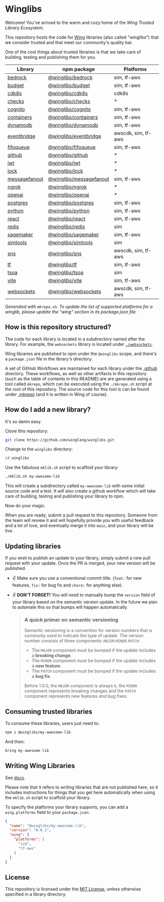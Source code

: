 # Winglibs

Welcome! You've arrived to the warm and cozy home of the *Wing Trusted Library Ecosystem*.

This repository hosts the code for [Wing](https://winglang.io) libraries (also called "winglibs")
that we consider trusted and that meet our community's quality bar.

One of the cool things about trusted libraries is that we take care of building, testing and
publishing them for you.

<!-- WINGLIBS_TOC_START -->

| Library | npm package | Platforms |
| --- | --- | --- |
| [bedrock](./bedrock) | [@winglibs/bedrock](https://www.npmjs.com/package/@winglibs/bedrock) | sim, tf-aws |
| [budget](./budget) | [@winglibs/budget](https://www.npmjs.com/package/@winglibs/budget) | sim, tf-aws |
| [cdk8s](./cdk8s) | [@winglibs/cdk8s](https://www.npmjs.com/package/@winglibs/cdk8s) | cdk8s |
| [checks](./checks) | [@winglibs/checks](https://www.npmjs.com/package/@winglibs/checks) | * |
| [cognito](./cognito) | [@winglibs/cognito](https://www.npmjs.com/package/@winglibs/cognito) | sim, tf-aws |
| [containers](./containers) | [@winglibs/containers](https://www.npmjs.com/package/@winglibs/containers) | sim, tf-aws |
| [dynamodb](./dynamodb) | [@winglibs/dynamodb](https://www.npmjs.com/package/@winglibs/dynamodb) | sim, tf-aws |
| [eventbridge](./eventbridge) | [@winglibs/eventbridge](https://www.npmjs.com/package/@winglibs/eventbridge) | awscdk, sim, tf-aws |
| [fifoqueue](./fifoqueue) | [@winglibs/fifoqueue](https://www.npmjs.com/package/@winglibs/fifoqueue) | sim, tf-aws |
| [github](./github) | [@winglibs/github](https://www.npmjs.com/package/@winglibs/github) | * |
| [jwt](./jwt) | [@winglibs/jwt](https://www.npmjs.com/package/@winglibs/jwt) | * |
| [lock](./lock) | [@winglibs/lock](https://www.npmjs.com/package/@winglibs/lock) | * |
| [messagefanout](./messagefanout) | [@winglibs/messagefanout](https://www.npmjs.com/package/@winglibs/messagefanout) | sim, tf-aws |
| [ngrok](./ngrok) | [@winglibs/ngrok](https://www.npmjs.com/package/@winglibs/ngrok) | * |
| [openai](./openai) | [@winglibs/openai](https://www.npmjs.com/package/@winglibs/openai) | * |
| [postgres](./postgres) | [@winglibs/postgres](https://www.npmjs.com/package/@winglibs/postgres) | sim, tf-aws |
| [python](./python) | [@winglibs/python](https://www.npmjs.com/package/@winglibs/python) | sim, tf-aws |
| [react](./react) | [@winglibs/react](https://www.npmjs.com/package/@winglibs/react) | sim, tf-aws |
| [redis](./redis) | [@winglibs/redis](https://www.npmjs.com/package/@winglibs/redis) | sim |
| [sagemaker](./sagemaker) | [@winglibs/sagemaker](https://www.npmjs.com/package/@winglibs/sagemaker) | sim, tf-aws |
| [simtools](./simtools) | [@winglibs/simtools](https://www.npmjs.com/package/@winglibs/simtools) | sim |
| [sns](./sns) | [@winglibs/sns](https://www.npmjs.com/package/@winglibs/sns) | awscdk, sim, tf-aws |
| [tf](./tf) | [@winglibs/tf](https://www.npmjs.com/package/@winglibs/tf) | sim, tf-aws |
| [tsoa](./tsoa) | [@winglibs/tsoa](https://www.npmjs.com/package/@winglibs/tsoa) | sim |
| [vite](./vite) | [@winglibs/vite](https://www.npmjs.com/package/@winglibs/vite) | sim, tf-aws |
| [websockets](./websockets) | [@winglibs/websockets](https://www.npmjs.com/package/@winglibs/websockets) | awscdk, sim, tf-aws |

_Generated with `mkrepo.sh`. To update the list of supported platforms for a winglib, please update the "wing" section in its package.json file._

<!-- WINGLIBS_TOC_END -->

## How is this repository structured?

The code for each library is located in a subdirectory named after the library. For example, the
`websockets` library is located under [`./websockets`](./websockets/).

Wing libraries are published to npm under the `@winglibs` scope, and there's a `package.json` file
in the library's directory.

A set of GitHub Workflows are maintained for each library under the [.github](./github/) directory.
These workflows, as well as other artifacts in this repository (such as the table of contents in
this README) are are generated using a tool called `mkrepo`, which can be executed using the
`./mkrepo.sh` script at the root of this repository. The source code for this tool is can be found
under [.mkrepo](./.mkrepo/) (and it is written in Wing of course).

## How do I add a new library?

It's so damn easy.

Clone this repository:

```sh
git clone https://github.com/winglang/winglibs.git
```

Change to the `winglibs` directory:

```sh
cd winglibs
```

Use the fabulous `mklib.sh` script to scaffold your library:

```sh
./mklib.sh my-awesome-lib
```

This will create a subdirectory called `my-awesome-lib` with some initial source code and a test. It
will also create a github workflow which will take care of building, testing and publishing your
library to npm.

Now do your magic.

When you are ready, submit a pull request to this repository. Someone from the team will review it
and will hopefully provide you with useful feedback and a lot of love, and eventually merge it into
`main`, and your library will be live.

## Updating libraries

If you wish to publish an update to your library, simply submit a new pull request with your update.
Once the PR is merged, your new version will be published.

- :v: Make sure you use a conventional commit title. (`feat:` for new features, `fix:` for bug fix
  and `chore:` for anything else).
- :v: **DON'T FORGET!** You will need to manually bump the `version` field of your library based on
the semantic version update. In the future we plan to automate this so that bumps will happen
automatically.

  > ### A quick primer on semantic versioning
  > 
  > Semantic versioning is a convention for version numbers that is commonly used to indicate the type
  > of update. The version number consists of three components: `MAJOR`.`MINOR`.`PATCH`:
  >
  > * The `MAJOR` component must be bumped if the update includes a **breaking change**.
  > * The `MINOR` component must be bumped if the update includes a **new feature**.
  > * The `PATCH` component must be bumped if the update includes a **bug fix**.
  >
  > Before 1.0.0, the `MAJOR` component is always `0`, the `MINOR` component represents breaking
  > changes and the `PATCH` component represents new features *and* bug fixes.

## Consuming trusted libraries

To consume these libraries, users just need to:

```sh
npm i @winglibs/my-awesome-lib
```

And then:

```js
bring my-awesome-lib
```

## Writing Wing Libraries

See [docs](https://www.winglang.io/docs/libraries#creating-a-wing-library).

Please note that it refers to writing libraries that are not published here, so it includes instructions for things that you get here automatically when using the `mklib.sh` script to scaffold your library.

To specify the platforms your library supports, you can add a `wing.platforms` field to your `package.json`:

```json
{
  "name": "@winglibs/my-awesome-lib",
  "version": "0.0.1",
  "wing": {
    "platforms": [
      "sim",
      "tf-aws"
    ]
  }
}
```

## License

This repository is licensed under the [MIT License](./LICENSE), unless otherwise specified in a
library directory.
